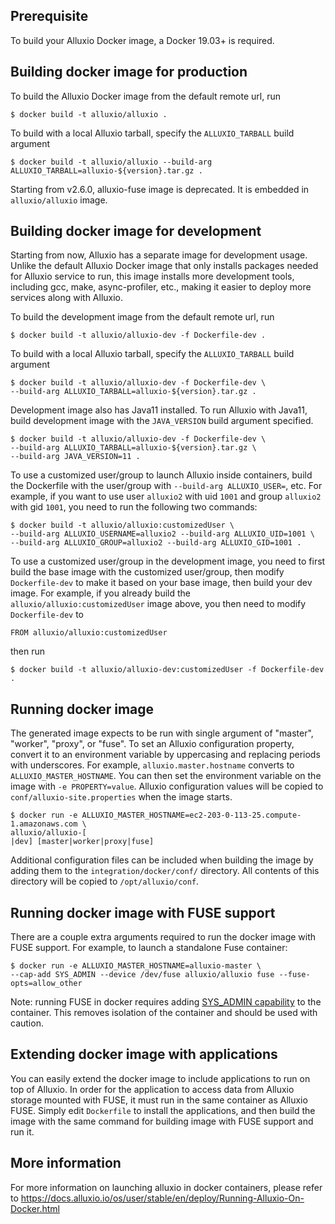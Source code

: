 ## Prerequisite
To build your Alluxio Docker image, a Docker 19.03+ is required. 

## Building docker image for production
To build the Alluxio Docker image from the default remote url, run
```console
$ docker build -t alluxio/alluxio .
```

To build with a local Alluxio tarball, specify the `ALLUXIO_TARBALL` build argument

```console
$ docker build -t alluxio/alluxio --build-arg ALLUXIO_TARBALL=alluxio-${version}.tar.gz .
```

Starting from v2.6.0, alluxio-fuse image is deprecated. It is embedded in `alluxio/alluxio` image.

## Building docker image for development
Starting from now, Alluxio has a separate image for development usage. Unlike the default Alluxio 
Docker image that only installs packages needed for Alluxio service to run, this image installs 
more development tools, including gcc, make, async-profiler, etc., making it easier to deploy more 
services along with Alluxio.

To build the development image from the default remote url, run
```console
$ docker build -t alluxio/alluxio-dev -f Dockerfile-dev .
```

To build with a local Alluxio tarball, specify the `ALLUXIO_TARBALL` build argument

```console
$ docker build -t alluxio/alluxio-dev -f Dockerfile-dev \
--build-arg ALLUXIO_TARBALL=alluxio-${version}.tar.gz .
```

Development image also has Java11 installed. To run Alluxio with Java11, build development image 
with the `JAVA_VERSION` build argument specified.

```console
$ docker build -t alluxio/alluxio-dev -f Dockerfile-dev \
--build-arg ALLUXIO_TARBALL=alluxio-${version}.tar.gz \
--build-arg JAVA_VERSION=11 .
```

To use a customized user/group to launch Alluxio inside containers, build the Dockerfile with
the user/group with `--build-arg ALLUXIO_USER=`, etc. For example, if you want to use user `alluxio2` with uid `1001` and group
`alluxio2` with gid `1001`, you need to run the following two commands:

```console
$ docker build -t alluxio/alluxio:customizedUser \
--build-arg ALLUXIO_USERNAME=alluxio2 --build-arg ALLUXIO_UID=1001 \
--build-arg ALLUXIO_GROUP=alluxio2 --build-arg ALLUXIO_GID=1001 .
```

To use a customized user/group in the development image, you need to first build the base image with the customized user/group,
then modify `Dockerfile-dev` to make it based on your base image, then build your dev image. For example, if you already 
build the `alluxio/alluxio:customizedUser` image above, you then need to modify `Dockerfile-dev` to 

```
FROM alluxio/alluxio:customizedUser
```

then run

```console
$ docker build -t alluxio/alluxio-dev:customizedUser -f Dockerfile-dev .

```

## Running docker image
The generated image expects to be run with single argument of "master", "worker", "proxy", or "fuse".
To set an Alluxio configuration property, convert it to an environment variable by uppercasing
and replacing periods with underscores. For example, `alluxio.master.hostname` converts to
`ALLUXIO_MASTER_HOSTNAME`. You can then set the environment variable on the image with
`-e PROPERTY=value`. Alluxio configuration values will be copied to `conf/alluxio-site.properties`
when the image starts.

```console
$ docker run -e ALLUXIO_MASTER_HOSTNAME=ec2-203-0-113-25.compute-1.amazonaws.com \
alluxio/alluxio-[
|dev] [master|worker|proxy|fuse]
```

Additional configuration files can be included when building the image by adding them to the
`integration/docker/conf/` directory. All contents of this directory will be
copied to `/opt/alluxio/conf`.

## Running docker image with FUSE support
There are a couple extra arguments required to run the docker image with FUSE support. For example,
to launch a standalone Fuse container:

```console
$ docker run -e ALLUXIO_MASTER_HOSTNAME=alluxio-master \
--cap-add SYS_ADMIN --device /dev/fuse alluxio/alluxio fuse --fuse-opts=allow_other
```

Note: running FUSE in docker requires adding
[SYS_ADMIN capability](http://man7.org/linux/man-pages/man7/capabilities.7.html) to the container.
This removes isolation of the container and should be used with caution.

## Extending docker image with applications
You can easily extend the docker image to include applications to run on top of Alluxio.
In order for the application to access data from Alluxio storage mounted with FUSE, it must run
in the same container as Alluxio FUSE. Simply edit `Dockerfile` to install the applications, and 
then build the image with the same command for building image with FUSE support and run it.

## More information
For more information on launching alluxio in docker containers, please refer to
https://docs.alluxio.io/os/user/stable/en/deploy/Running-Alluxio-On-Docker.html
